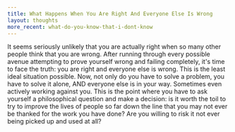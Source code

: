 ```yaml
---
title: What Happens When You Are Right And Everyone Else Is Wrong
layout: thoughts
more_recent: what-do-you-know-that-i-dont-know
---
```

It seems seriously unlikely that you are actually right when so many other people think that you are wrong. After running through every possible avenue attempting to prove yourself wrong and failing completely, it's time to face the truth: you are right and everyone else is wrong. This is the least ideal situation possible. Now, not only do you have to solve a problem, you have to solve it alone, AND everyone else is in your way. Sometimes even actively working against you. This is the point where you have to ask yourself a philosophical question and make a decision: is it worth the toil to try to improve the lives of people so far down the line that you may not ever be thanked for the work you have done? Are you willing to risk it not ever being picked up and used at all?